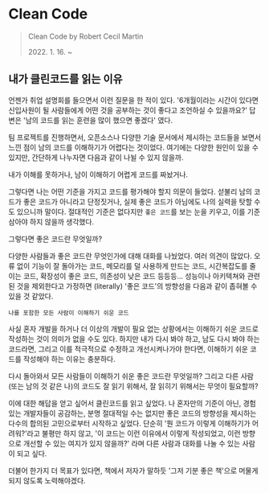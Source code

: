 # Clean Code

> Clean Code by Robert Cecil Martin
>
> 2022\. 1. 16. ~



## 내가 클린코드를 읽는 이유

언젠가 취업 설명회를 들으면서 이런 질문을 한 적이 있다. '6개월이라는 시간이 있다면 신입사원이 될 사람들에게 어떤 것을 공부하는 것이 좋다고 조언하실 수 있을까요?' 답변은 '남의 코드를 읽는 훈련을 많이 했으면 좋겠다' 였다.

팀 프로젝트를 진행하면서, 오픈소스나 다양한 기술 문서에서 제시하는 코드들을 보면서 느낀 점이 남의 코드를 이해하기가 어렵다는 것이었다. 여기에는 다양한 원인이 있을 수 있지만, 간단하게 나누자면 다음과 같이 나뉠 수 있지 않을까.

내가 이해를 못하거나, 남이 이해하기 어렵게 코드를 짜놨거나.

그렇다면 나는 어떤 기준을 가지고 코드를 평가해야 할지 의문이 들었다. 섣불리 남의 코드가 좋은 코드가 아니라고 단정짓거나, 실제 좋은 코드가 아님에도 나의 실력을 탓할 수도 있으니까 말이다. 절대적인 기준은 없다지만 `좋은 코드`를 보는 눈을 키우고, 이를 기준 삼아야 하지 않을까 생각했다.

그렇다면 좋은 코드란 무엇일까?

다양한 사람들과 좋은 코드란 무엇인가에 대해 대화를 나눴었다. 여러 의견이 많았다. 오류 없이 기능이 잘 돌아가는 코드, 메모리를 덜 사용하게 만드는 코드, 시간복잡도를 줄이는 코드, 확장성이 좋은 코드, 의존성이 낮은 코드 등등등... 성능이나 아키텍쳐와 관련된 것을 제외한다고 가정하면 (literally) '좋은 코드'의 방향성을 다음과 같이 좁혀볼 수 있을 것 같았다.

`나를 포함한 모든 사람이 이해하기 쉬운 코드`

사실 혼자 개발을 하거나 더 이상의 개발이 필요 없는 상황에서는 이해하기 쉬운 코드로 작성하는 것이 의미가 없을 수도 있다. 하지만 내가 다시 봐야 하고, 남도 다시 봐야 하는 코드라면, 그리고 이를 적극적으로 수정하고 개선시켜나가야 한다면, 이해하기 쉬운 코드를 작성해야 하는 이유는 충분하다.

다시 돌아와서 모든 사람들이 이해하기 쉬운 좋은 코드란 무엇일까? 그리고 다른 사람 (또는 남의 것 같은 나)의 코드도 잘 읽기 위해서, 잘 읽히기 위해서는 무엇이 필요할까?

이에 대한 해답을 얻고 싶어서 클린코드를 읽고 싶었다. 나 혼자만의 기준이 아닌, 경험 있는 개발자들이 공감하는, 분명 절대적일 수는 없지만 좋은 코드의 방향성을 제시하는 다수의 합의된 고민으로부터 시작하고 싶었다. 단순히 '뭔 코드가 이렇게 이해하기가 어려워?'라고 불평만 하지 않고, '이 코드는 이런 이유에서 이렇게 작성되었고, 이런 방향으로 개선할 수 있는 여지가 있지 않을까?' 라며 다른 사람과 대화를 나눌 수 있는 사람이 되고 싶다.



더불어 한가지 더 목표가 있다면, 책에서 저자가 말하듯 '그저 기분 좋은 책'으로 머물게 되지 않도록 노력해야겠다.